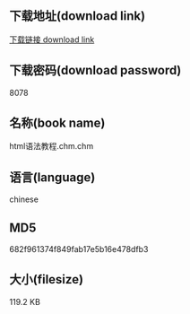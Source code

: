 ## 下载地址(download link)
[下载链接 download link](https://voluble-croquembouche-d321dc.netlify.app/?s=html%E8%AF%AD%E6%B3%95%E6%95%99%E7%A8%8B.chm)

## 下载密码(download password)
8078

## 名称(book name)
html语法教程.chm.chm

## 语言(language)
chinese

## MD5
682f961374f849fab17e5b16e478dfb3

## 大小(filesize)
119.2 KB

